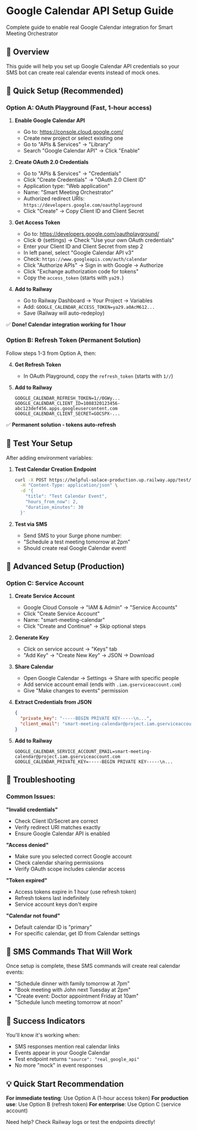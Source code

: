 # Google Calendar API Setup Guide
Complete guide to enable real Google Calendar integration for Smart Meeting Orchestrator

## 🎯 Overview
This guide will help you set up Google Calendar API credentials so your SMS bot can create real calendar events instead of mock ones.

## 🚀 Quick Setup (Recommended)

### Option A: OAuth Playground (Fast, 1-hour access)

1. **Enable Google Calendar API**
   - Go to: https://console.cloud.google.com/
   - Create new project or select existing one
   - Go to "APIs & Services" → "Library"
   - Search "Google Calendar API" → Click "Enable"

2. **Create OAuth 2.0 Credentials**
   - Go to "APIs & Services" → "Credentials"
   - Click "Create Credentials" → "OAuth 2.0 Client ID"
   - Application type: "Web application"
   - Name: "Smart Meeting Orchestrator"
   - Authorized redirect URIs: `https://developers.google.com/oauthplayground`
   - Click "Create" → Copy Client ID and Client Secret

3. **Get Access Token**
   - Go to: https://developers.google.com/oauthplayground/
   - Click ⚙️ (settings) → Check "Use your own OAuth credentials"
   - Enter your Client ID and Client Secret from step 2
   - In left panel, select "Google Calendar API v3"
   - Check: `https://www.googleapis.com/auth/calendar`
   - Click "Authorize APIs" → Sign in with Google → Authorize
   - Click "Exchange authorization code for tokens"
   - Copy the `access_token` (starts with `ya29.`)

4. **Add to Railway**
   - Go to Railway Dashboard → Your Project → Variables
   - Add: `GOOGLE_CALENDAR_ACCESS_TOKEN=ya29.a0AcM612...`
   - Save (Railway will auto-redeploy)

✅ **Done! Calendar integration working for 1 hour**

### Option B: Refresh Token (Permanent Solution)

Follow steps 1-3 from Option A, then:

4. **Get Refresh Token**
   - In OAuth Playground, copy the `refresh_token` (starts with `1//`)

5. **Add to Railway**
   ```
   GOOGLE_CALENDAR_REFRESH_TOKEN=1//0GWy...
   GOOGLE_CALENDAR_CLIENT_ID=1088320123456-abc123def456.apps.googleusercontent.com
   GOOGLE_CALENDAR_CLIENT_SECRET=GOCSPX-...
   ```

✅ **Permanent solution - tokens auto-refresh**

## 🧪 Test Your Setup

After adding environment variables:

1. **Test Calendar Creation Endpoint**
   ```bash
   curl -X POST https://helpful-solace-production.up.railway.app/test/create-calendar-event \
     -H "Content-Type: application/json" \
     -d '{
       "title": "Test Calendar Event",
       "hours_from_now": 2,
       "duration_minutes": 30
     }'
   ```

2. **Test via SMS**
   - Send SMS to your Surge phone number:
   - "Schedule a test meeting tomorrow at 2pm"
   - Should create real Google Calendar event!

## 🔧 Advanced Setup (Production)

### Option C: Service Account

1. **Create Service Account**
   - Google Cloud Console → "IAM & Admin" → "Service Accounts"
   - Click "Create Service Account"
   - Name: "smart-meeting-calendar"
   - Click "Create and Continue" → Skip optional steps

2. **Generate Key**
   - Click on service account → "Keys" tab
   - "Add Key" → "Create New Key" → JSON → Download

3. **Share Calendar**
   - Open Google Calendar → Settings → Share with specific people
   - Add service account email (ends with `.iam.gserviceaccount.com`)
   - Give "Make changes to events" permission

4. **Extract Credentials from JSON**
   ```json
   {
     "private_key": "-----BEGIN PRIVATE KEY-----\n...",
     "client_email": "smart-meeting-calendar@project.iam.gserviceaccount.com"
   }
   ```

5. **Add to Railway**
   ```
   GOOGLE_CALENDAR_SERVICE_ACCOUNT_EMAIL=smart-meeting-calendar@project.iam.gserviceaccount.com
   GOOGLE_CALENDAR_PRIVATE_KEY=-----BEGIN PRIVATE KEY-----\n...
   ```

## 🚨 Troubleshooting

### Common Issues:

**"Invalid credentials"**
- Check Client ID/Secret are correct
- Verify redirect URI matches exactly
- Ensure Google Calendar API is enabled

**"Access denied"** 
- Make sure you selected correct Google account
- Check calendar sharing permissions
- Verify OAuth scope includes calendar access

**"Token expired"**
- Access tokens expire in 1 hour (use refresh token)
- Refresh tokens last indefinitely
- Service account keys don't expire

**"Calendar not found"**
- Default calendar ID is "primary"
- For specific calendar, get ID from Calendar settings

## 📱 SMS Commands That Will Work

Once setup is complete, these SMS commands will create real calendar events:

- "Schedule dinner with family tomorrow at 7pm"
- "Book meeting with John next Tuesday at 2pm"
- "Create event: Doctor appointment Friday at 10am"
- "Schedule lunch meeting tomorrow at noon"

## 🎉 Success Indicators

You'll know it's working when:
- SMS responses mention real calendar links
- Events appear in your Google Calendar
- Test endpoint returns `"source": "real_google_api"`
- No more "mock" in event responses

## 💡 Quick Start Recommendation

**For immediate testing**: Use Option A (1-hour access token)
**For production use**: Use Option B (refresh token)
**For enterprise**: Use Option C (service account)

Need help? Check Railway logs or test the endpoints directly!